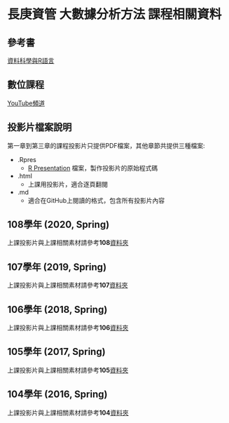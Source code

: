 # 長庚資管 大數據分析方法 課程相關資料

## 參考書

[資料科學與R語言](http://yijutseng.github.io/DataScienceRBook/)

## 數位課程
[YouTube頻道](https://www.youtube.com/channel/UC2ZZMRLibtq2fD-la4YV_nA)

## 投影片檔案說明
第一章到第三章的課程投影片只提供PDF檔案，其他章節共提供三種檔案:

- .Rpres
    - [R Presentation](https://support.rstudio.com/hc/en-us/sections/200130218-R-Presentations) 檔案，製作投影片的原始程式碼
- .html
    - 上課用投影片，適合逐頁翻閱
- .md
    - 適合在GitHub上閱讀的格式，包含所有投影片內容

## 108學年 (2020, Spring)

上課投影片與上課相關素材請參考**108**[資料夾](https://github.com/CGUIM-BigDataAnalysis/BigDataCGUIM/tree/master/108)

## 107學年 (2019, Spring)

上課投影片與上課相關素材請參考**107**[資料夾](https://github.com/CGUIM-BigDataAnalysis/BigDataCGUIM/tree/master/107)

## 106學年 (2018, Spring)

上課投影片與上課相關素材請參考**106**[資料夾](https://github.com/CGUIM-BigDataAnalysis/BigDataCGUIM/tree/master/106)
    
## 105學年 (2017, Spring)

上課投影片與上課相關素材請參考**105**[資料夾](https://github.com/CGUIM-BigDataAnalysis/BigDataCGUIM/tree/master/105)

## 104學年 (2016, Spring)

上課投影片與上課相關素材請參考**104**[資料夾](https://github.com/CGUIM-BigDataAnalysis/BigDataCGUIM/tree/master/104)
